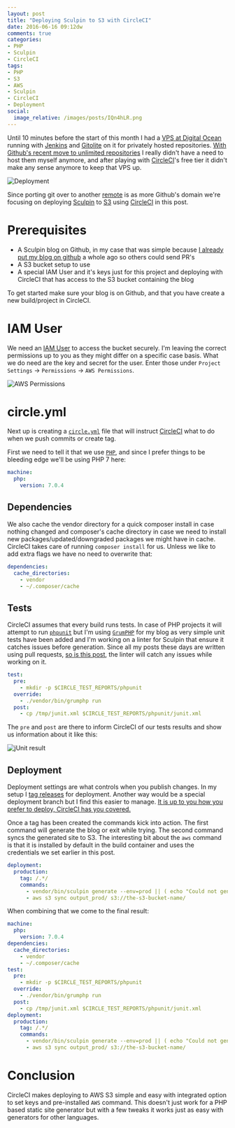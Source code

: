 ```yaml
---
layout: post
title: "Deploying Sculpin to S3 with CircleCI"
date: 2016-06-16 09:12dw
comments: true
categories:
- PHP
- Sculpin
- CircleCI
tags:
- PHP
- S3
- AWS
- Sculpin
- CircleCI
- Deployment
social:
  image_relative: /images/posts/IQn4hLR.png
---
```


Until 10 minutes before the start of this month I had a [VPS at Digital Ocean](https://m.do.co/c/7493728c79e4) running with [Jenkins](https://jenkins.io/) and [Gitolite](http://gitolite.com/) on it for privately hosted repositories. [With Github's recent move to unlimited repositories](https://github.com/blog/2164-introducing-unlimited-private-repositories) I really didn't have a need to host them myself anymore, and after playing with [CircleCI](https://circleci.com/)'s free tier it didn't make any sense anymore to keep that VPS up.

![Deployment](/images/posts/IQn4hLR.png)

<!-- More -->

Since porting git over to another [remote](https://help.github.com/articles/pushing-to-a-remote/) is as more Github's domain we're focusing on deploying [Sculpin](https://sculpin.io/) to [S3](https://aws.amazon.com/s3/) using [CircleCI](https://circleci.com/) in this post.

# Prerequisites

* A Sculpin blog on Github, in my case that was simple because [I already put my blog on github](https://github.com/WyriHaximus/blog.wyrihaximus.net) a whole ago so others could send PR's
* A S3 bucket setup to use
* A special IAM User and it's keys just for this project and deploying with CircleCI that has access to the S3 bucket containing the blog

To get started make sure your blog is on Github, and that you have create a new build/project in CircleCI.

# IAM User

We need an [IAM User](https://aws.amazon.com/documentation/iam/) to access the bucket securely. I'm leaving the correct permissions up to you as they might differ on a specific case basis. What we do need are the key and secret for the user. Enter those under `Project Settings` -> `Permissions` -> `AWS Permissions`.

![AWS Permissions](/images/posts/x0Yxtgo.png)

# circle.yml

Next up is creating a [`circle.yml`](https://circleci.com/docs/configuration/) file that will instruct [CircleCI](https://circleci.com/) what to do when we push commits or create tag.

First we need to tell it that we use [`PHP`](https://php.net), and since I prefer things to be bleeding edge we'll be using PHP 7 here:
```yaml
machine:
  php:
    version: 7.0.4
```

## Dependencies

We also cache the vendor directory for a quick composer install in case nothing changed and composer's cache directory in case we need to install new packages/updated/downgraded packages we might have in cache. CircleCI takes care of running `composer install` for us. Unless we like to add extra flags we have no need to overwrite that:
```yaml
dependencies:
  cache_directories:
    - vendor
    - ~/.composer/cache
```

## Tests

CircleCI assumes that every build runs tests. In case of PHP projects it will attempt to run [`phpunit`](https://phpunit.de/) but I'm using [`GrumPHP`](https://github.com/phpro/grumphp) for my blog as very simple unit tests have been added and I'm working on a linter for Sculpin that ensure it catches issues before generation. Since all my posts these days are written using pull requests, [so is this post](https://github.com/WyriHaximus/blog.wyrihaximus.net/pull/9), the linter will catch any issues while working on it.
```yaml
test:
  pre:
    - mkdir -p $CIRCLE_TEST_REPORTS/phpunit
  override:
    - ./vendor/bin/grumphp run
  post:
    - cp /tmp/junit.xml $CIRCLE_TEST_REPORTS/phpunit/junit.xml
```
The `pre` and `post` are there to inform CircleCI of our tests results and show us information about it like this:

![jUnit result](/images/posts/nl1c9KO.png)

## Deployment

Deployment settings are what controls when you publish changes. In my setup I [tag releases](https://github.com/WyriHaximus/blog.wyrihaximus.net/tags) for deployment. Another way would be a special deployment branch but I find this easier to manage. [It is up to you how you prefer to deploy, CircleCI has you covered.](https://circleci.com/docs/configuration/#deployment) 

Once a tag has been created the commands kick into action. The first command will generate the blog or exit while trying. The second command syncs the generated site to S3. The interesting bit about the `aws` command is that it is installed by default in the build container and uses the credentials we set earlier in this post.
```yaml
deployment:
  production:
    tag: /.*/
    commands:
      - vendor/bin/sculpin generate --env=prod || ( echo "Could not generate the site" && exit )
      - aws s3 sync output_prod/ s3://the-s3-bucket-name/
```

When combining that we come to the final result:
```yaml
machine:
  php:
    version: 7.0.4
dependencies:
  cache_directories:
    - vendor
    - ~/.composer/cache
test:
  pre:
    - mkdir -p $CIRCLE_TEST_REPORTS/phpunit
  override:
    - ./vendor/bin/grumphp run
  post:
    - cp /tmp/junit.xml $CIRCLE_TEST_REPORTS/phpunit/junit.xml
deployment:
  production:
    tag: /.*/
    commands:
      - vendor/bin/sculpin generate --env=prod || ( echo "Could not generate the site" && exit )
      - aws s3 sync output_prod/ s3://the-s3-bucket-name/
```

# Conclusion

CircleCI makes deploying to AWS S3 simple and easy with integrated option to set keys and pre-installed `AWS` command. This doesn't just work for a PHP based static site generator but with a few tweaks it works just as easy with generators for other languages.
